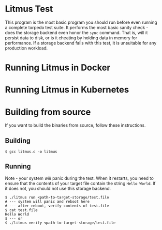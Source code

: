 # Litmus Test

This program is the most basic program you should run before even running a complete torpedo test suite.  It performs the most basic sanity check - does the storage backend even honor the `sync` command.  That is, will it persist data to disk, or is it cheating by holding data in memory for performance.  If a storage backend fails with this test, it is unsuitable for any production workload. 

# Running Litmus in Docker

# Running Litmus in Kubernetes

# Building from source
If you want to build the binaries from source, follow these instructions.

## Building
```
$ gcc litmus.c -o litmus
```

## Running
Note - your system *will* panic during the test.  When it restarts, you need to ensure that the contents of your target file contain the string `Hello World`.  If it does not, you should not use this storage backend.


```
$ ./litmus run <path-to-target-storage/test.file
# --- system will panic and reboot here
# --- after reboot, verify contents of test.file
$ cat test.file
Hello World
$ --- or
$ ./litmus verify <path-to-target-storage/test.file
```
